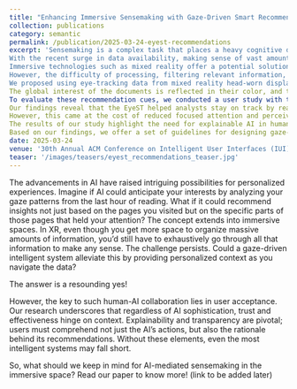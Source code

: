 ```yaml
---
title: "Enhancing Immersive Sensemaking with Gaze-Driven Smart Recommendations"
collection: publications
category: semantic
permalink: /publication/2025-03-24-eyest-recommendations
excerpt: 'Sensemaking is a complex task that places a heavy cognitive demand on individuals. 
With the recent surge in data availability, making sense of vast amounts of information has become a significant challenge for many professionals, such as intelligence analysts. 
Immersive technologies such as mixed reality offer a potential solution by providing virtually unlimited space to organize data.
However, the difficulty of processing, filtering relevant information, and synthesizing insights remains.
We proposed using eye-tracking data from mixed reality head-worn displays to derive the analyst's perceived interest in documents and words, and convey that part of the mental model to the analyst.
The global interest of the documents is reflected in their color, and their order on the list, while the local interest of the documents is used to generate focused recommendations for a document.
To evaluate these recommendation cues, we conducted a user study with two conditions: a gaze-aware system, EyeST, and a ``Freestyle'' system without gaze-based visual cues. 
Our findings reveal that the EyeST helped analysts stay on track by reading more essential information while avoiding distractions. 
However, this came at the cost of reduced focused attention and perceived system performance.
The results of our study highlight the need for explainable AI in human-AI collaborative sensemaking to build user trust and encourage the integration of AI outputs into the immersive sensemaking process. 
Based on our findings, we offer a set of guidelines for designing gaze-driven recommendation cues in an immersive environment.'
date: 2025-03-24
venue: '30th Annual ACM Conference on Intelligent User Interfaces (IUI) 2025'
teaser: '/images/teasers/eyest_recommendations_teaser.jpg'
---
```


The advancements in AI have raised intriguing possibilities for personalized experiences. 
Imagine if AI could anticipate your interests by analyzing your gaze patterns from the last hour of reading. What if it could recommend insights not just based on the pages you visited but on the specific parts of those pages that held your attention? The concept extends into immersive spaces. 
In XR, even though you get more space to organize massive amounts of information, you’d still have to exhaustively go through all that information to make any sense. The challenge persists. Could a gaze-driven intelligent system alleviate this by providing personalized context as you navigate the data?

The answer is a resounding yes!

However, the key to such human-AI collaboration lies in user acceptance. Our research underscores that regardless of AI sophistication, trust and effectiveness hinge on context. 
Explainability and transparency are pivotal; users must comprehend not just the AI’s actions, but also the rationale behind its recommendations. Without these elements, even the most intelligent systems may fall short.

So, what should we keep in mind for AI-mediated sensemaking in the immersive space? Read our paper to know more! (link to be added later)
